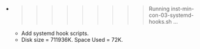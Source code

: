 * >>>>>>>>> Running inst-min-con-03-systemd-hooks.sh ...
  * Add systemd hook scripts.
  * Disk size = 711936K. Space Used = 72K.
